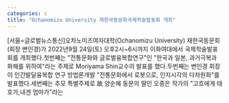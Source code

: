 ```yaml
---
categories: c
title: "Ochanomizu University 재한국동문회국제학술발표회 개최"
---
```

[서울=글로벌뉴스통신]오차노미즈여자대학(Ochanomizu University) 재한국동문회(회장 변인경)가 2022년9월 24일(토) 오후2시~6시까지 이화여대에서 국제학술발표회를 개최했다.첫번째는 "전통문화와 글로벌융복합연구"인 "한국과 일본, 과거극복과 화해를 위하여"라는 주제로 Moriyama Shin교수의 발표를 했다.두번째는 변인경 회장이 인간발달융복합 연구 방법론개발 "전통문화에서 로봇으로, 인지시각의 다차원화"를 발표했다.세번째는 추모 특별주제로 故 양순혜 동문의 딸인 오종은 작가의 "고흐에게 태호가,내겐 엄마가"라는